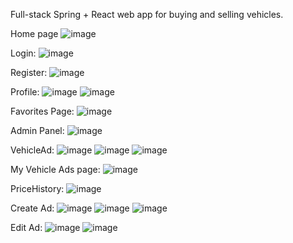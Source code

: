 Full-stack Spring + React web app for buying and selling vehicles.

Home page
![image](https://github.com/user-attachments/assets/92eae159-dc48-4c5a-b6a9-ac9b27ad97aa)

Login:
![image](https://github.com/user-attachments/assets/9f06b8cb-017e-48bd-ae3d-f9f82f669227)

Register:
![image](https://github.com/user-attachments/assets/3cf467b2-16be-4a06-ba66-2a102299476a)

Profile:
![image](https://github.com/user-attachments/assets/118fdc7e-bf17-49dd-823e-e155d07ba090)
![image](https://github.com/user-attachments/assets/9efe07ab-ea09-471a-a2d7-38f9924b0016)

Favorites Page:
![image](https://github.com/user-attachments/assets/2b6c50b5-a00b-4d2f-92a9-c1f610e8d9da)

Admin Panel:
![image](https://github.com/user-attachments/assets/3e41b4e3-195d-47bb-953f-9a2d08125946)

VehicleAd:
![image](https://github.com/user-attachments/assets/11ba683d-f0df-43f8-98b9-ba773d66eaeb)
![image](https://github.com/user-attachments/assets/fdb18797-e5f1-42d6-9ed8-a100df432e68)
![image](https://github.com/user-attachments/assets/3b729a07-9df5-4f0a-b222-d6ec0ce2b3fe)

My Vehicle Ads page:
![image](https://github.com/user-attachments/assets/b19a124b-9a91-4cc5-8445-6a5ae0a15ff0)


PriceHistory:
![image](https://github.com/user-attachments/assets/e2e64d9f-bd94-4f42-9b25-04e4c6908410)

Create Ad:
![image](https://github.com/user-attachments/assets/abcaf083-4773-4011-82cd-f8deddf446d1)
![image](https://github.com/user-attachments/assets/58d0c8a0-e5fd-46e3-814c-5af6c140a4c8)
![image](https://github.com/user-attachments/assets/ed47b36a-e9d1-442a-bab1-81bef74c2c2f)

Edit Ad:
![image](https://github.com/user-attachments/assets/1df49055-98f7-4593-b356-f45f1e33ef64)
![image](https://github.com/user-attachments/assets/a0c31ff6-a0f8-43ea-8e7f-a50d893be449)












